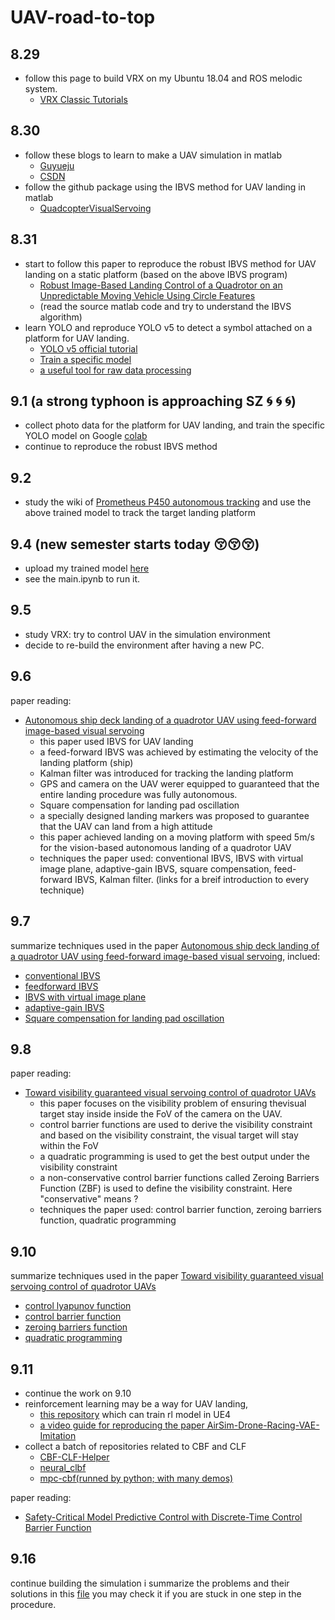 # UAV-road-to-top
## 8.29
- follow this page to build VRX on my Ubuntu 18.04 and ROS melodic system.
  	- [VRX Classic Tutorials](https://github.com/osrf/vrx/wiki/VRX-Classic-Tutorials)
## 8.30
- follow these blogs to learn to make a UAV simulation in matlab
	- [Guyueju](https://www.guyuehome.com/8981)
	- [CSDN](https://blog.csdn.net/m0_47737058/article/details/115737719)
-  follow the github package using the IBVS method for UAV landing in matlab
	- [QuadcopterVisualServoing](https://github.com/BillyTziv/QuadcopterVisualServoing)

## 8.31
- start to  follow this paper to reproduce the robust IBVS method for UAV landing on a static platform (based on the above IBVS program)
  	- [Robust Image-Based Landing Control of a Quadrotor on an Unpredictable Moving Vehicle Using Circle Features](https://ieeexplore.ieee.org/document/9791477)
  	- (read the source matlab code and try to understand the IBVS algorithm)
- learn YOLO and reproduce YOLO v5 to detect a symbol attached on a platform for UAV landing.
  	- [YOLO v5 official tutorial](https://github.com/ultralytics/yolov5/wiki)
	- [Train a specific model](https://blog.csdn.net/oJiWuXuan/article/details/107558286)
 	- [a useful tool for raw data processing](http://www.jinglingbiaozhu.com/)

## 9.1 (a strong typhoon is approaching SZ :cyclone: :cyclone: :cyclone:)
- collect photo data for the platform for UAV landing, and train the specific YOLO model on Google [colab](https://colab.research.google.com/drive/1H7_7Eba218TUUjTCgBzzS8VF5w8B88k5#scrollTo=X75x6SqI0hmb)
- continue to reproduce the robust IBVS method
## 9.2
- study the wiki of [Prometheus P450 autonomous tracking](https://github.com/amov-lab/prometheus_wiki/blob/main/doc/source/docs/p450/5-%E8%BF%9B%E9%98%B6%E5%8A%9F%E8%83%BD-%E5%AE%A4%E5%86%85%E8%87%AA%E4%B8%BB%E8%B7%9F%E8%B8%AA.rst) and use the above trained model to track the target landing platform

## 9.4 (new semester starts today :kissing_closed_eyes::kissing_closed_eyes::kissing_closed_eyes:)
- upload my trained model [here](https://github.com/LeeErGou711/yolov5/tree/master)
- see the main.ipynb to run it.

## 9.5 
- study VRX: try to control UAV in the simulation environment
- decide to re-build the environment after having a new PC.

## 9.6 
paper reading: 
- [Autonomous ship deck landing of a quadrotor UAV using feed-forward
image-based visual servoing](https://www.sciencedirect.com/science/article/pii/S1270963822005430?ref=pdf_download&fr=RR-2&rr=801fe6e5a8fbcf8b)
	- this paper used IBVS for UAV landing
 	- a feed-forward IBVS was achieved by estimating the velocity of the landing platform (ship)
  	- Kalman filter was introduced for tracking the landing platform
  	- GPS and camera on the UAV werer equipped to guaranteed that the entire landing procedure was fully autonomous.
  	- Square compensation for landing pad oscillation
  	- a specially designed landing markers was proposed to guarantee that the UAV can land from a high attitude
  	- this paper achieved landing on a moving platform with speed 5m/s for the vision-based autonomous landing of a quadrotor UAV
  	- techniques the paper used: conventional IBVS, IBVS with virtual image plane, adaptive-gain IBVS, square compensation, feed-forward IBVS, Kalman filter. (links for a breif introduction to every technique)

## 9.7
summarize techniques used in the paper [Autonomous ship deck landing of a quadrotor UAV using feed-forward
image-based visual servoing](https://www.sciencedirect.com/science/article/pii/S1270963822005430?ref=pdf_download&fr=RR-2&rr=801fe6e5a8fbcf8b), inclued:
- [conventional IBVS](https://github.com/LeeErGou711/UAV-road-to-top/blob/main/techniques/conventional_IBVS.md)
- [feedforward IBVS](https://github.com/LeeErGou711/UAV-road-to-top/blob/main/techniques/feed-forward%20IBVS.md)
- [IBVS with virtual image plane](https://github.com/LeeErGou711/UAV-road-to-top/blob/main/techniques/IBVS_for_under-actuated_system.md)
- [adaptive-gain IBVS](https://github.com/LeeErGou711/UAV-road-to-top/blob/main/techniques/adaptive-gain%20IBVS.md)
- [Square compensation for landing pad oscillation](https://github.com/LeeErGou711/UAV-road-to-top/blob/main/techniques/Square%20compensation.md)

## 9.8 
paper reading:
- [Toward visibility guaranteed visual servoing control of quadrotor UAVs](https://ieeexplore.ieee.org/document/8671723)
	- this paper focuses on the visibility problem of ensuring thevisual target stay inside inside the FoV of the camera on the UAV.
   	- control barrier functions are used to derive the visibility constraint and based on the visibility constraint, the visual target will stay within the FoV
   	- a quadratic programming is used to get the best output under the visibility constraint
  	- a non-conservative control barrier functions called Zeroing Barriers Function (ZBF) is used to define the visibility constraint. Here "conservative" means ?
	- techniques the paper used: control barrier function, zeroing barriers function, quadratic programming

## 9.10
summarize techniques used in the paper [Toward visibility guaranteed visual servoing control of quadrotor UAVs](https://ieeexplore.ieee.org/document/8671723)
- [control lyapunov function](https://github.com/LeeErGou711/UAV-road-to-top/blob/main/techniques/control%20lyapunov%20function.pdf)
- [control barrier function](https://github.com/LeeErGou711/UAV-road-to-top/blob/main/techniques/control%20barrier%20function.pdf)
- [zeroing barriers function]()
- [quadratic programming]()

## 9.11
- continue the work on 9.10
- reinforcement learning may be a way for UAV landing,
  	- [this repository](https://github.com/harvard-edge/airlearning-ue4) which can train rl model in UE4
  	- [a video guide for reproducing the paper AirSim-Drone-Racing-VAE-Imitation](https://www.bilibili.com/video/BV1Fj411r7Xs/?spm_id_from=333.788&vd_source=85f78634ae6a4437016f20e28a7f87c4)
- collect a batch of repositories related to CBF and CLF
  	- [CBF-CLF-Helper](https://github.com/HybridRobotics/CBF-CLF-Helper)
  	- [neural_clbf](https://github.com/MIT-REALM/neural_clbf)
  	- [mpc-cbf(runned by python; with many demos)](https://github.com/elena-ecn/mpc-cbf)
  
paper reading:
- [Safety-Critical Model Predictive Control with Discrete-Time Control Barrier Function](https://ieeexplore.ieee.org/document/9483029)

## 9.16
continue building the simulation 
i summarize the problems and their solutions in this [file](https://github.com/LeeErGou711/UAV-road-to-top/blob/main/simulation/problems.md) you may check it if you are stuck in one step in the procedure.

